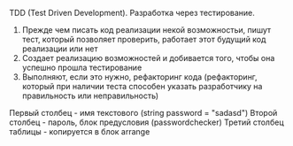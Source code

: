 TDD (Test Driven Development). Разработка через тестирование.
1. Прежде чем писать код реализации некой возможностьи, пишут тест, который позволяет проверить, работает этот будущий код реализации или нет
2. Создает реализацию возможностей и добивается того, чтобы она успешно прошла тестирование
3. Выполняют, если это нужно, рефакторинг кода (рефакторинг, который при наличии теста способен указать разработчику на правильность или неправильность)

Первый столбец - имя текстового (string password = "sadasd")
Второй столбец - пароль, блок предусловия (passwordchecker)
Третий столбец таблицы - копируется в блок arrange

